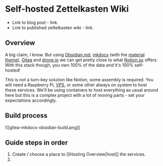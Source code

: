 # Self-hosted Zettelkasten Wiki

* Link to blog post - link.
* Link to published zettelkasten wiki - link.

## Overview

A big claim, I know. But using [Obsidian.md](https://obsidian.md/),  [mkdocs](https://www.mkdocs.org/) (with the [material theme](https://squidfunk.github.io/mkdocs-material/)), [Gitea](https://gitea.io/en-us/) and [drone.io](https://www.drone.io/) we can get pretty close to what [Notion.so](https://www.notion.so/) offers. With this stack though, you own 100% of the data *and* it's 100% self-hosted!

This is not a turn-key solution like Notion, some assembly is required. You will need a Raspberry Pi, [VPS](https://www.linode.com/lp/podcasts/?ifso=ssh), or some other always on system to host these services. We'll be using containers to host everything as usual around here but this is a complex project with a lot of moving parts - set your expectations accordingly.

## Build process

![[gitea-mkdocs-obsidian-build.png]]

## Guide steps in order

1. Create / choose a place to [[Hosting Overview|host]] the services.
2. 